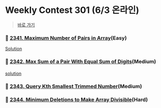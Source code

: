 # Weekly Contest 301 (6/3 온라인)
> [바로 가기](https://leetcode.com/contest/weekly-contest-302/)

####
### 👀 [2341. Maximum Number of Pairs in Array](https://leetcode.com/contest/weekly-contest-302/problems/maximum-number-of-pairs-in-array/)(Easy)
[Solution](2341-maximum-number-of-pairs-in-array/2341-maximum-number-of-pairs-in-array.kt)
####
####
### 👀 [2342. Max Sum of a Pair With Equal Sum of Digits](https://leetcode.com/contest/weekly-contest-302/problems/max-sum-of-a-pair-with-equal-sum-of-digits/)(Medium)
####
[solution](2342-max-sum-of-a-pair-with-equal-sum-of-digits/2342-max-sum-of-a-pair-with-equal-sum-of-digits.kt)
####
### 👀 [2343. Query Kth Smallest Trimmed Number](https://leetcode.com/contest/weekly-contest-302/problems/query-kth-smallest-trimmed-number/)(Medium)
####
####
### 👀 [2344. Minimum Deletions to Make Array Divisible](https://leetcode.com/contest/weekly-contest-302/problems/minimum-deletions-to-make-array-divisible/)(Hard)
####


